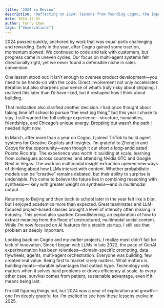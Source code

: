 ```yaml
---
title: "2024 in Review"
description: "Reflecting on 2024: lessons from founding Cogno, the importance of hands-on product development, choosing college over dropping out, and key insights for first-time founders."
date: 2024-12-31
author: Terry Chen
tags: ["Observations"]
---
```


2024 passed quickly, anchored by work that was equal parts challenging and rewarding. Early in the year, after Cogno gained some traction, momentum slowed. We continued to code and talk with customers, but progress came in uneven cycles. Our focus on multi-agent systems felt directionally right, yet we never found a defensible niche in sales conversion.

One lesson stood out: it isn’t enough to oversee product development—you need to be hands-on with the code. Direct involvement not only accelerates iteration but also sharpens your sense of what’s truly risky about shipping. I realized this later than I’d have liked, but it reshaped how I think about building.

That realization also clarified another decision. I had once thought about taking time off school to pursue “the next big thing,” but this year I chose to stay. I still wanted the full college experience—structure, humanities, friendships, and Chicago’s unique energy. Dropping out wasn’t the path I needed right now.

In March, after more than a year on Cogno, I joined TikTok to build agent systems for Creative Copilots and Insights. I’m grateful to Zhengjin and Caoye for the opportunity—even though it cut short a long-anticipated Puerto Rico trip. The experience was worth it: building at scale, learning from colleagues across countries, and attending Nvidia GTC and Google Next in Vegas. The work on multimodal insight extraction opened new ways of thinking about how LLMs interact with content. Whether probabilistic models can be “creative” remains debated, but their ability to surprise is undeniable. I’ve come to believe the future lies in combining reasoning with synthesis—likely with greater weight on synthesis—and in multimodal output.

Returning to Beijing and then back to school later in the year felt like a blur, but I enjoyed academics more than expected. Great teammates and LLM-focused project-based classes brought a level of intensity often missing in industry. This period also sparked Crowdlistening, an exploration of how to extract meaning from the flood of unstructured, multimodal social content. While I’m now focused on AI features for a stealth startup, I still see that problem as deeply important.

Looking back on Cogno and my earlier projects, I realize most didn’t fail for lack of innovation. Since I began with LLMs in late 2022, the pace of GenAI experimentation has been relentless—domain-specific prompting, data flywheels, agents, multi-agent orchestration. Everyone was building; few created real value. Being first to market rarely matters. What matters is building moats—durable advantages that outlast hype. Technology only matters when it solves hard problems or drives efficiency at scale. In every other case, survival comes from patient, sustainable advantage, even if it means being last.

I’m still figuring things out, but 2024 was a year of exploration and growth—one I’m deeply grateful for. I’m excited to see how these lessons evolve in 2025.
